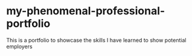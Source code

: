 # my-phenomenal-professional-portfolio
This is a portfolio to showcase the skills I have learned to show potential employers
